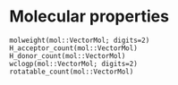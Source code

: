 
# Molecular properties

```@docs
molweight(mol::VectorMol; digits=2)
H_acceptor_count(mol::VectorMol)
H_donor_count(mol::VectorMol)
wclogp(mol::VectorMol; digits=2)
rotatable_count(mol::VectorMol)
```
